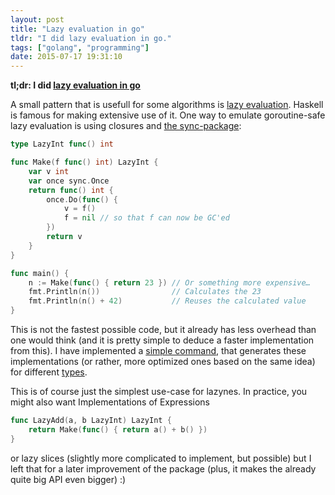 ```yaml
---
layout: post
title: "Lazy evaluation in go"
tldr: "I did lazy evaluation in go."
tags: ["golang", "programming"]
date: 2015-07-17 19:31:10
---
```


**tl;dr: I did [lazy evaluation in go](https://godoc.org/merovius.de/go-misc/lazy)**

A small pattern that is usefull for some algorithms is [lazy
evaluation](https://en.wikipedia.org/wiki/Lazy_evaluation). Haskell is famous
for making extensive use of it. One way to emulate goroutine-safe lazy
evaluation is using closures and [the sync-package](https://godoc.org/sync):

```go
type LazyInt func() int

func Make(f func() int) LazyInt {
	var v int
	var once sync.Once
	return func() int {
		once.Do(func() {
			v = f()
			f = nil // so that f can now be GC'ed
		})
		return v
	}
}

func main() {
	n := Make(func() { return 23 }) // Or something more expensive…
	fmt.Println(n())                // Calculates the 23
	fmt.Println(n() + 42)           // Reuses the calculated value
}
```

This is not the fastest possible code, but it already has less overhead than
one would think (and it is pretty simple to deduce a faster implementation from
this). I have implemented a [simple command](https://godoc.org/merovius.de/go-misc/cmd/go-lazy),
that generates these implementations (or rather, more optimized ones based on
the same idea) for different
[types](https://godoc.org/merovius.de/go-misc/lazy).

This is of course just the simplest use-case for lazynes. In practice, you might also want Implementations of Expressions

```go
func LazyAdd(a, b LazyInt) LazyInt {
	return Make(func() { return a() + b() })
}
```

or lazy slices (slightly more complicated to implement, but possible) but I
left that for a later improvement of the package (plus, it makes the already
quite big API even bigger) :)
